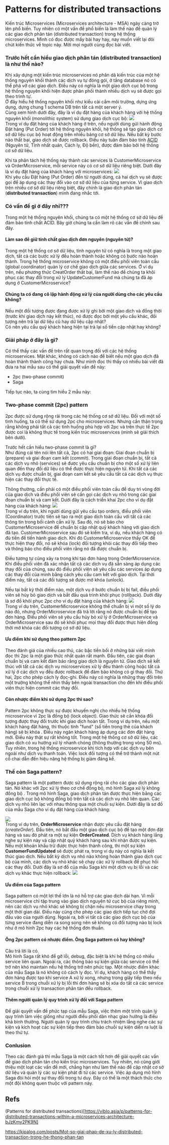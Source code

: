 # Patterns for distributed transactions

Kiến trúc Microservices (Microservices architecture - MSA) ngày càng trờ lên phổ biến. Tuy nhiên có một vấn đề phổ biến là làm thế nào để quản lý các giao dịch phân tán (distributed transaction) trong hệ thống microservices. Mình có đọc được mấy bài hay hay, nay muốn viết lại đôi chút kiến thức về topic này. Mời mọi người cùng đọc bài viết.  

### Trước hết cần hiểu giao dịch phân tán (distributed transaction) là như thế nào?

Khi xây dựng một kiến trúc microservices nó phân dã kiến trúc của một hệ thống nguyên khối thành các dịch vụ tự đóng gói, ở tầng database nó có thể phá vỡ các giao dịch. Điều này có nghĩa là một giao dịch cục bộ trong hệ thống nguyên khối hiện được phân phối thành nhiều dịch vụ sẽ được gọi theo trình tự.  
Ở đây hiểu hệ thống nguyên khối như kiểu cài cắm môi trường, dựng ứng dụng, dựng chung 1 schema DB trên tất cả một server ý.  
Cùng xem hình dưới đây, đây là ví dụ đặt hàng của khách hàng với hệ thống nguyên khối (monolithic system) sử dụng giao dịch cục bộ: ![](https://images.viblo.asia/f158dc69-8876-466b-878f-52c99087b498.png)  
Trong ví dụ đặt hàng của khách hàng ở trên, nếu người dùng gửi hành động Đặt hàng (Put Order) tới hệ thống nguyên khối, hệ thống sẽ tạo giao dịch cơ sở dữ liệu cục bộ hoạt động trên nhiều bảng cơ sở dữ liệu. Nếu bất kỳ bước nào thất bại, giao dịch sẽ được rollback. Điều này tuân đảm bảo tính [ACID](https://www.codehub.vn/Tim-Hieu-Ve-Transaction-va-Thuoc-Tinh-ACID-Trong-Co-So-Du-Lieu) (Nguyên tử, Tính nhất quán, Cách ly, Độ bền), được đảm bảo bởi hệ thống cơ sở dữ liệu.  

Khi ta phân tách hệ thống này thành các services là CustomerMicroservice và OrderMicroservice, mỗi service này có cơ sở dữ liệu riêng biệt. Dưới đây là ví dụ đặt hàng của khách hàng với microservices: ![](https://images.viblo.asia/e0b63bee-4795-4ecd-b07f-921e6574b390.png)  
Khi yêu cầu Đặt hàng (Put Order) đến từ người dùng, cả hai dịch vụ sẽ được gọi để áp dụng các thay đổi vào cơ sở dữ liệu của từng service. Vì giao dịch trên nhiều cơ sở dữ liệu riêng biệt, đây chính là giao dịch phân tán (**distributed transaction**) mình đang nhắc tới.

### Có vấn đề gì ở đây nhỉ???

Trong một hệ thống nguyên khối, chúng ta có một hệ thống cơ sở dữ liệu để đảm bảo tính chất ACID. Bây giờ chúng ta cần làm rõ các vấn đề chính sau đây.

#### Làm sao để giữ tính chất giao dịch đơn nguyên (nguyên tử)?

Trong một hệ thống cơ sở dữ liệu, tính nguyên tử có nghĩa là trong một giao dịch, tất cả các bước xử lý đều hoàn thành hoặc không có bước nào hoàn thành. Trong hệ thống microservice không có một điều phối viên toàn cầu (global coordinator) quản lý cơ chế giao dịch giữa các services. Ở ví dụ trên, nếu phương thức CreatOrder thất bại, làm thế nào để chúng ta khôi phục các thay đổi trong xử lý UpdateCustomerFund mà chúng ta đã áp dụng ở CustomerMicroservice?  

#### Chúng ta có đang cô lập hành động xử lý của người dùng cho các yêu cầu không?

Nếu một đối tượng được đang được xử lý ghi bởi một giao dịch và đồng thời (trước khi giao dịch này kết thúc), nó được đọc bởi một yêu cầu khác, đối tượng nên trả lại dữ liệu cũ hay dữ liệu cập nhật?  
Có nên yêu cầu quỹ khách hàng hiện tại trả lại số tiền cập nhật hay không?

### Giải pháp ở đây là gì?

Có thể thấy các vấn đề trên rất quan trọng đối với các hệ thống microservices. Mặt khác, không có cách nào để biết nếu một giao dịch đã hoàn thành thành công hay chưa. Như mình đọc thì thấy có nhiều bài viết đã đưa ra hai mẫu sau có thể giải quyết vấn đề này:

*   2pc (two-phase commit)
*   Saga

Tiếp tục nào, ta cùng tìm hiểu 2 mẫu này:

### Two-phase commit (2pc) pattern

2pc được sử dụng rộng rãi trong các hệ thống cơ sở dữ liệu. Đối với một số tình huống, ta có thể sử dụng 2pc cho microservices. Nhưng cần thận trọng rằng không phải tất cả các tình huống phù hợp với 2pc và trên thực tế 2pc được coi là không thực tế trong kiến trúc microservices (mình sẽ giải thích bên dưới).  

Trước hết cần hiểu two-phase commit là gì?  
Như đúng cái tên nói lên tất cả, 2pc có hai giai đoạn: Giai đoạn chuẩn bị (prepare) và giai đoạn cam kết (commit). Trong giai đoạn chuẩn bị, tất cả các dịch vụ nhỏ (services) sẽ được yêu cầu chuẩn bị cho một số xử lý liên quan đến thay đổi dữ liệu có thể được thực hiện nguyên tử. Khi tất cả các dịch vụ được chuẩn bị, giai đoạn cam kết sẽ yêu cầu tất cả các dịch vụ thực hiện các thay đổi thực tế.  

Thông thường, cần phải có một điều phối viên toàn cầu để duy trì vòng đời của giao dịch và điều phối viên sẽ cần gọi các dịch vụ nhỏ trong các giai đoạn chuẩn bị và cam kết. Dưới đây là cách triển khai 2pc cho ví dụ đặt hàng của khách hàng: ![](https://images.viblo.asia/151b2f2e-9670-44af-9eda-6eea6912a883.png)  
Trong ví dụ trên, khi người dùng gửi yêu cầu tạo orders, điều phối viên (Coordinator) trước tiên sẽ tạo ra một giao dịch toàn cầu với tất cả các thông tin trong bối cảnh cần xử lý. Sau đó, nó sẽ báo cho CustomerMicroservice để chuẩn bị cập nhật quỹ khách hàng với giao dịch đã tạo. CustomerMicroservice sau đó sẽ kiểm tra, ví dụ, nếu khách hàng có đủ tiền để tiến hành giao dịch. Khi đó CustomerMicroservice thấy OK để thực hiện thay đổi, nó sẽ khóa (lock) đối tượng khỏi các thay đổi tiếp theo và thông báo cho điều phối viên rằng nó đã được chuẩn bị.  

Điều tương tự cũng xảy ra trong khi tạo đơn hàng trong OrderMicroservice. Khi điều phối viên đã xác nhận tất cả các dịch vụ đã sẵn sàng áp dụng các thay đổi của chúng, sau đó điều phối viên sẽ yêu cầu các services áp dụng các thay đổi của mình bằng cách yêu cầu cam kết với giao dịch. Tại thời điểm này, tất cả các đối tượng sẽ được mở khóa (unlock).  

Nếu tại bất kỳ thời điểm nào, một dịch vụ ở bước chuẩn bị bị fail, điều phối viên sẽ hủy bỏ giao dịch và bắt đầu quá trình khôi phục (rollback). Dưới đây là sơ đồ khôi phục 2pc cho ví dụ đặt hàng của khách hàng: ![](https://images.viblo.asia/75d476b6-52fd-46ce-bfa9-9f3aab1be963.png)  
Trong ví dụ trên, CustomerMicroservice không thể chuẩn bị vì một số lý do nào đó, nhưng OrderMicroservice đã trả lời rằng nó được chuẩn bị để tạo đơn hàng. Điều phối viên sẽ yêu cầu hủy bỏ xử lý ở OrderMicroservice và OrderMicroservice sau đó sẽ khôi phục mọi thay đổi được thực hiện đồng thời mở khóa các đối tượng cơ sở dữ liệu.  

#### Ưu điểm khi sử dụng theo pattern 2pc

Theo đánh giá của nhiều cao thủ, các bậc tiền bối ở những bài viết mình đọc thì 2pc là một giao thức nhất quán rất mạnh. Đầu tiên, các giai đoạn chuẩn bị và cam kết đảm bảo rằng giao dịch là nguyên tử. Giao dịch sẽ kết thúc với tất cả các dịch vụ microservices xử lý đều thành công hoặc tất cả xử lý ở các dịch vụ đều được rollback để đảm bảo không có gì thay đổi. Thứ hai, 2pc cho phép cách ly đọc-ghi. Điều này có nghĩa là những thay đổi trên một trường không thể nhìn thấy bên ngoài transaction cho đến khi điều phối viên thực hiện commit các thay đổi.  

#### Còn nhược điểm khi sử dụng 2pc thì sao?

Pattern 2pc không thực sự được khuyến nghị cho nhiều hệ thống microservice vì 2pc là đồng bộ (lock object). Giao thức sẽ cần khóa đối tượng được thay đổi trước khi giao dịch hoàn tất. Trong ví dụ trên, nếu một khách hàng đặt hàng, thì thuộc tính "fund" (số tiền trong thẻ của khách hàng) sẽ bị khóa . Điều này ngăn khách hàng áp dụng các đơn đặt hàng mới. Điều này thật sự rất không tốt. Trong một hệ thống cơ sở dữ liệu, các giao dịch có xu hướng xử lý nhanh chóng (thông thường trong vòng 50 ms). Tuy nhiên, trong hệ thống microservice khi tích hợp với các dịch vụ bên ngoài như dịch vụ thanh toán. Việc lock đối tượng có thể trở thành một nút cổ chai dẫn đến hiệu năng hệ thống bị giảm đáng kể.

### Thế còn Saga pattern?

Saga pattern là một pattern được sử dụng rộng rãi cho các giao dịch phân tán. Nó khác với 2pc xử lý theo cơ chế đồng bộ, mô hình Saga xử lý không đồng bộ . Trong mô hình Saga, giao dịch phân tán được thực hiện bằng các giao dịch cục bộ không đồng bộ trên tất cả các dịch vụ nhỏ liên quan. Các dịch vụ nhỏ liên lạc với nhau thông qua một chuỗi sự kiện. Dưới đây là sơ đồ của mẫu Saga cho ví dụ đặt hàng của khách hàng:  

![](https://images.viblo.asia/24f0077b-e8fb-4f59-8525-de6e2b4d04be.png)  
Trong ví dụ trên, **OrderMicroservice** nhận được yêu cầu đặt hàng (*createOrder*). Đầu tiên, nó bắt đầu một giao dịch cục bộ để tạo một đơn đặt hàng và sau đó phát ra một sự kiện **OrderCreated**. Dịch vụ khách hàng lắng nghe sự kiện này và cập nhật quỹ khách hàng sau khi nhận được sự kiện. Nếu một khoản khấu trừ được thực hiện thành công, thì một sự kiện **CustomerFundUpdated** sẽ được phát ra, trong ví dụ này có nghĩa là kết thúc giao dịch. Nếu bất kỳ dịch vụ nhỏ nào không hoàn thành giao dịch cục bộ của mình, các dịch vụ nhỏ khác sẽ chạy các xử lý rollback để phục hồi các thay đổi. Dưới đây là sơ đồ của mẫu Saga khi một dịch vụ bị lỗi và các dịch vụ khác thực hiện rollback: ![](https://images.viblo.asia/0df1b944-dc39-4621-a454-3f754c805020.png)

#### Ưu điểm của Saga pattern

Saga pattern có một lợi thế lớn là nó hỗ trợ các giao dịch dài hạn. Vì mỗi microservice chỉ tập trung vào giao dịch nguyên tử cục bộ của riêng mình, nên các dịch vụ nhỏ khác sẽ không bị chặn nếu microservice chạy trong một thời gian dài. Điều này cũng cho phép các giao dịch tiếp tục chờ đợi đầu vào của người dùng. Ngoài ra, bởi vì tất cả các giao dịch cục bộ của từng service đang diễn ra song song nên sẽ không có đối tượng nào bị lock như ở mô hình 2pc hay các hệ thống đơn thuần.  

#### Ông 2pc pattern có nhược điểm. Ông Saga pattern có hay không?

Câu trả lời là có.  
Mô hình Saga rất khó để gỡ lỗi, debug, đặc biệt là khi hệ thống có nhiều service liên quan. Ngoài ra, các thông báo sự kiện giữa các service có thể trở nên khó maintain nếu hệ thống trở nên phức tạp. Một nhược điểm khác của mẫu Saga là nó không có cách ly đọc. Ví dụ, khách hàng có thể thấy đơn hàng được tạo khi service A xử lý xong, nhưng trong giây tiếp theo nếu service B trong chuỗi xử lý bị lỗi thì đơn hàng sẽ bị xóa do tất cả các service trong chuỗi xử lý transaction phân tán đều rollback.  

#### Thêm người quản lý quy trình xử lý đối với Saga pattern

Để giải quyết vấn đề phức tạp của mẫu Saga, việc thêm một trình quản lý quy trình làm việc giống như người điều phối dàn nhạc giao hưởng là điều khá bình thường. Người quản lý quy trình chịu trách nhiệm lắng nghe các sự kiện và kích hoạt các sự kiện tiếp theo đảm bảo chuỗi sự kiện diễn ra luột là theo thứ tự.

### Conlusion

Theo các đánh giá thì mẫu Saga là một cách tốt hơn để giải quyết các vấn đề giao dịch phân tán cho kiến trúc microservices. Tuy nhiên, nó cũng giới thiệu một loạt các vấn đề mới, chẳng hạn như làm thế nào để cập nhật cơ sở dữ liệu và quản lý các sự kiện phát đi từ các service. Việc áp dụng mô hình Saga đòi hỏi một sự thay đổi trong tư duy. Đây có thể là một thách thức cho một đội không quen thuộc với pattern này.


## Refs 
(Patterns for distributed transactions)[https://viblo.asia/p/patterns-for-distributed-transactions-within-a-microservices-architecture-bJzKmy2PK9N]

https://kipalog.com/posts/Mot-so-giai-phap-de-xu-ly-distributed-transaction-trong-he-thong-phan-tan